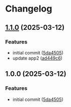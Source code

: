 # Changelog

## [1.1.0](https://github.com/AuditeMarlow/versioning-test/compare/app2-v1.0.0...app2-v1.1.0) (2025-03-12)


### Features

* initial commit ([5da4505](https://github.com/AuditeMarlow/versioning-test/commit/5da4505d087f7a8516410acdcc088cd8cd1d9bc4))
* update app2 ([ad449c6](https://github.com/AuditeMarlow/versioning-test/commit/ad449c670e6258667e0d703f01c65184c057e693))

## 1.0.0 (2025-03-12)


### Features

* initial commit ([5da4505](https://github.com/AuditeMarlow/versioning-test/commit/5da4505d087f7a8516410acdcc088cd8cd1d9bc4))
